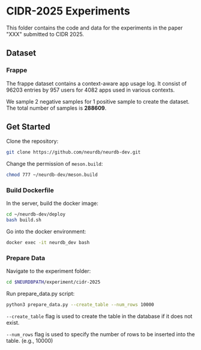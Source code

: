 # CIDR-2025 Experiments

This folder contains the code and data for the experiments in the paper "XXX" submitted to CIDR 2025.

## Dataset

### Frappe

The frappe dataset contains a context-aware app usage log.  It consist of 96203 entries by 957 users for 4082 apps used in various contexts.

We sample 2 negative samples for 1 positive sample to create the dataset. The total number of samples is **288609**.

## Get Started

Clone the repository:
```bash
git clone https://github.com/neurdb/neurdb-dev.git
```

Change the permission of `meson.build`:
```bash
chmod 777 ~/neurdb-dev/meson.build
```

### Build Dockerfile
In the server, build the docker image:
```bash
cd ~/neurdb-dev/deploy
bash build.sh
```

Go into the docker environment:
```bash
docker exec -it neurdb_dev bash
```

### Prepare Data
Navigate to the experiment folder:
```bash
cd $NEURDBPATH/experiment/cidr-2025
```

Run prepare_data.py script:
```bash
python3 prepare_data.py --create_table --num_rows 10000
```

`--create_table` flag is used to create the table in the database if it does not exist.

`--num_rows` flag is used to specify the number of rows to be inserted into the table. (e.g., 10000)
